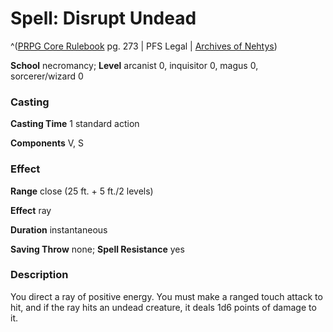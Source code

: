 # Spell: Disrupt Undead

^([PRPG Core Rulebook][ss-disrupt-undead] pg. 273 | PFS Legal | [Archives of Nehtys][sn-disrupt-undead])

**School** necromancy; **Level** arcanist 0, inquisitor 0, magus 0, sorcerer/wizard 0

### Casting

**Casting Time** 1 standard action  

**Components** V, S

### Effect

**Range** close (25 ft. + 5 ft./2 levels)  

**Effect** ray  

**Duration** instantaneous  

**Saving Throw** none; **Spell Resistance** yes

### Description

You direct a ray of positive energy. You must make a ranged touch attack to hit, and if the ray hits an undead creature, it deals 1d6 points of damage to it.

[ss-disrupt-undead]: http://paizo.com/pathfinderRPG/v57
[sn-disrupt-undead]: http://www.archivesofnethys.com/SpellDisplay.aspx?ItemName=Disrupt%20Undead
